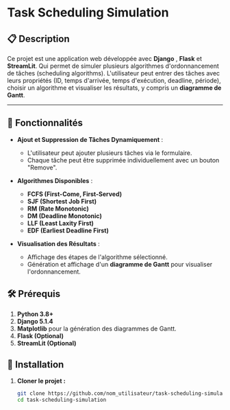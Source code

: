 # Task Scheduling Simulation

## 📋 Description

Ce projet est une application web développée avec **Django** , **Flask** et **StreamLit**. Qui permet de simuler plusieurs algorithmes d'ordonnancement de tâches (scheduling algorithms). L'utilisateur peut entrer des tâches avec leurs propriétés (ID, temps d'arrivée, temps d'exécution, deadline, période), choisir un algorithme et visualiser les résultats, y compris un **diagramme de Gantt**.

---

## 🚀 Fonctionnalités

- **Ajout et Suppression de Tâches Dynamiquement** : 
  - L'utilisateur peut ajouter plusieurs tâches via le formulaire.
  - Chaque tâche peut être supprimée individuellement avec un bouton "Remove".

- **Algorithmes Disponibles** :
  - **FCFS (First-Come, First-Served)**
  - **SJF (Shortest Job First)**
  - **RM (Rate Monotonic)**
  - **DM (Deadline Monotonic)**
  - **LLF (Least Laxity First)**
  - **EDF (Earliest Deadline First)**

- **Visualisation des Résultats** :
  - Affichage des étapes de l'algorithme sélectionné.
  - Génération et affichage d'un **diagramme de Gantt** pour visualiser l'ordonnancement.
 

## 🛠️ Prérequis

1. **Python 3.8+**
2. **Django 5.1.4**
3. **Matplotlib** pour la génération des diagrammes de Gantt.
4. **Flask (Optional)** 
5. **StreamLit (Optional)** 


## 🔧 Installation

1. **Cloner le projet :**
   ```bash
   git clone https://github.com/nom_utilisateur/task-scheduling-simulation.git
   cd task-scheduling-simulation


